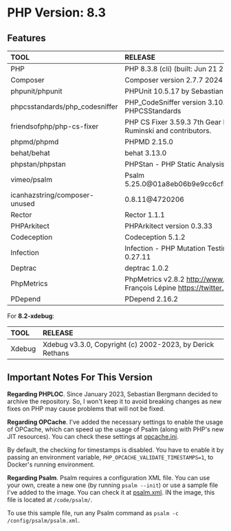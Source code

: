 # PHP Version: 8.3

## Features

|TOOL|RELEASE|
|:---|:------|
|PHP|PHP 8.3.8 (cli) (built: Jun 21 2024 01:03:01) (NTS)|
|Composer|Composer version 2.7.7 2024-06-10 22:11:12|
|phpunit/phpunit|PHPUnit 10.5.17 by Sebastian Bergmann and contributors.|
|phpcsstandards/php_codesniffer|PHP_CodeSniffer version 3.10.1 (stable) by Squiz and PHPCSStandards|
|friendsofphp/php-cs-fixer|PHP CS Fixer 3.59.3 7th Gear by Fabien Potencier, Dariusz Ruminski and contributors.|
|phpmd/phpmd|PHPMD 2.15.0|
|behat/behat|behat 3.13.0|
|phpstan/phpstan|PHPStan - PHP Static Analysis Tool 1.11.5|
|vimeo/psalm|Psalm 5.25.0@01a8eb06b9e9cc6cfb6a320bf9fb14331919d505|
|icanhazstring/composer-unused|0.8.11@4720206|
|Rector|Rector 1.1.1|
|PHPArkitect|PHPArkitect version 0.3.33|
|Codeception|Codeception 5.1.2|
|Infection|Infection - PHP Mutation Testing Framework version 0.27.11|
|Deptrac|deptrac 1.0.2|
|PhpMetrics|PhpMetrics v2.8.2 <http://www.phpmetrics.org> by Jean-François Lépine <https://twitter.com/Halleck45>|
|PDepend|PDepend 2.16.2|

For **8.2-xdebug**:

|TOOL|RELEASE|
|:---|:------|
|Xdebug|Xdebug v3.3.0, Copyright (c) 2002-2023, by Derick Rethans|

## Important Notes For This Version

**Regarding PHPLOC**. Since January 2023, Sebastian Bergmann decided to archive the repository. So, I won't keep it to
avoid breaking changes as new fixes on PHP may cause problems that will not be fixed.

**Regarding OPCache**. I've added the necessary settings to enable the usage of OPCache, which can speed up the usage of
Psalm (along with PHP's new JIT resources). You can check these settings at [opcache.ini](./opcache.ini).

By default, the checking for timestamps is disabled. You have to enable it by passing an environment variable,
`PHP_OPCACHE_VALIDATE_TIMESTAMPS=1`, to Docker's running environment.

**Regarding Psalm**. Psalm requires a configuration XML file. You can use your own, create a new one (by running `psalm
--init`) or use a sample file I've added to the image. You can check it at [psalm.xml](./psalm.xml). IN the image, this
file is located at `/code/psalm/`.

To use this sample file, run any Psalm command as `psalm -c /config/psalm/psalm.xml`.
